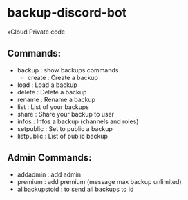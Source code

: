 # backup-discord-bot
xCloud Private code


## Commands:
- backup : show backups commands
  - create : Create a backup
 - load : Load a backup
 - delete : Delete a backup
 - rename : Rename a backup
 - list : List of your backups
 - share : Share your backup to user
 - infos : Infos a backup (channels and roles)
 - setpublic : Set to public a backup
 - listpublic : List of public backup
 
## Admin Commands:
- addadmin : add admin
- premium : add premium (message max backup unlimited)
- allbackupstoid : to send all backups to id
